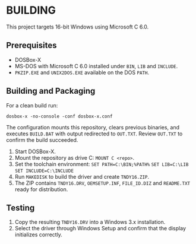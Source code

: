 
# BUILDING

This project targets 16-bit Windows using Microsoft C 6.0.

## Prerequisites

- DOSBox-X
- MS-DOS with Microsoft C 6.0 installed under `BIN`, `LIB` and `INCLUDE`.
- `PKZIP.EXE` and `UNIX2DOS.EXE` available on the DOS `PATH`.

## Building and Packaging

For a clean build run:

```
dosbox-x -no-console -conf dosbox-x.conf
```

The configuration mounts this repository, clears previous binaries, and
executes `BUILD.BAT` with output redirected to `OUT.TXT`. Review
`OUT.TXT` to confirm the build succeeded.

1. Start DOSBox-X.
2. Mount the repository as drive C: `MOUNT C <repo>`.
3. Set the toolchain environment:
   ``SET PATH=C:\BIN;%PATH%``
   ``SET LIB=C:\LIB``
   ``SET INCLUDE=C:\INCLUDE``
4. Run `MAKEDISK` to build the driver and create `TNDY16.ZIP`.
5. The ZIP contains `TNDY16.DRV`, `OEMSETUP.INF`,
   `FILE_ID.DIZ` and `README.TXT` ready for distribution.


## Testing

1. Copy the resulting `TNDY16.DRV` into a Windows 3.x installation.
2. Select the driver through Windows Setup and confirm that the display initializes correctly.


